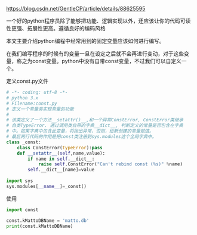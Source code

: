 https://blog.csdn.net/GentleCP/article/details/88625595





一个好的python程序员除了能够把功能、逻辑实现以外，还应该让你的代码可读性更强、拓展性更高。遵循良好的编码风格

本文主要介绍python编程中经常用到的固定变量应该如何进行编写。

在我们编写程序的时候有的变量一旦在设定之后就不会再进行变动，对于这些变量，称之为const变量。python中没有自带const变量，不过我们可以自定义一个。



定义const.py文件

```python
# -*- coding: utf-8 -*-
# python 3.x
# Filename:const.py
# 定义一个常量类实现常量的功能
# 
# 该类定义了一个方法__setattr()__,和一个异常ConstError, ConstError类继承 
# 自类TypeError. 通过调用类自带的字典__dict__, 判断定义的常量是否包含在字典 
# 中。如果字典中包含此变量，将抛出异常，否则，给新创建的常量赋值。 
# 最后两行代码的作用是把const类注册到sys.modules这个全局字典中。
class _const:
    class ConstError(TypeError):pass
    def __setattr__(self,name,value):
        if name in self.__dict__:
            raise self.ConstError("Can't rebind const (%s)" %name)
        self.__dict__[name]=value
        
import sys
sys.modules[__name__]=_const()

```



使用

```python
import const

const.kMattoDBName = 'matto.db'
print(const.kMattoDBName)
```

